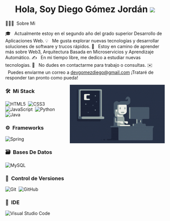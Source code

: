 <h1 align="center">Hola, Soy Diego Gómez Jordán <img src="https://media.giphy.com/media/hvRJCLFzcasrR4ia7z/giphy.gif" width="35"></h1>
                                      👨🏻‍💻 &nbsp;Sobre Mi
                                      
🎓  &nbsp;Actualmente estoy en el segundo año del grado superior Desarrollo de Aplicaciones Web.
💡  &nbsp;Me gusta explorar nuevas tecnologías y desarrollar soluciones de software y trucos rápidos.
🌱  &nbsp;Estoy en camino de aprender más sobre Web3, Arquitectura Basada en Microservicios y Aprendizaje Automático.
✍️  &nbsp;En mi tiempo libre, me dedico a estudiar nuevas tecnologias.
💬  &nbsp;No dudes en contactarme para trabajo o consultas.
✉️  &nbsp;Puedes enviarme un correo a devgomezdiego@gmail.com ¡Trataré de responder tan pronto como pueda!



<img alt="Night Coding" src="https://raw.githubusercontent.com/AVS1508/AVS1508/master/assets/Night-Coding.gif" align="right"/>

### 🛠 &nbsp;Mi Stack

![HTML5](https://img.shields.io/badge/html5-%23E34F26.svg?style=for-the-badge&logo=html5&logoColor=white)&nbsp;
![CSS3](https://img.shields.io/badge/css3-%231572B6.svg?style=for-the-badge&logo=css3&logoColor=white)&nbsp;
![JavaScript](https://img.shields.io/badge/javascript-%23323330.svg?style=for-the-badge&logo=javascript&logoColor=%23F7DF1E)&nbsp;
![Python](https://img.shields.io/badge/python-3670A0?style=for-the-badge&logo=python&logoColor=ffdd54)&nbsp;
![Java](https://img.shields.io/badge/java-%23ED8B00.svg?style=for-the-badge&logo=java&logoColor=white)&nbsp;


### ⚙ &nbsp;Frameworks
![Spring](https://img.shields.io/badge/spring-%236DB33F.svg?style=for-the-badge&logo=spring&logoColor=white)&nbsp;


### 🗃 &nbsp;Bases De Datos

![MySQL](https://img.shields.io/badge/mysql-4479A1.svg?style=for-the-badge&logo=mysql&logoColor=white)


### 🧰 &nbsp;Control de Versiones

![Git](https://img.shields.io/badge/git-%23F05033.svg?style=for-the-badge&logo=git&logoColor=white)&nbsp;
![GitHub](https://img.shields.io/badge/github-%23121011.svg?style=for-the-badge&logo=github&logoColor=white)&nbsp;

### 🧰 &nbsp;IDE 
![Visual Studio Code](https://img.shields.io/badge/Visual%20Studio%20Code-0078d7.svg?style=for-the-badge&logo=visual-studio-code&logoColor=white)&nbsp;
